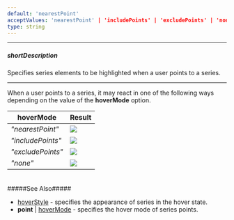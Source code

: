 ```yaml
---
default: 'nearestPoint'
acceptValues: 'nearestPoint' | 'includePoints' | 'excludePoints' | 'none'
type: string
---
```

---
##### shortDescription
Specifies series elements to be highlighted when a user points to a series.

---
When a user points to a series, it may react in one of the following ways depending on the value of the **hoverMode** option.

<div class="simple-table">
    <table>
        <thead>
            <tr>
                <th>hoverMode</th>
                <th>Result</th>
            </tr>
        </thead>
        <tbody>
            <tr>
                <td><i>"nearestPoint"</i></td>
                <td><img src="/Content/images/doc/16_1/ChartJS/hoverMode/series/stackedspline/nearestPoints.png" /></td>
            </tr>
            <tr>
                <td><i>"includePoints"</i></td>
                <td><img src="/Content/images/doc/16_1/ChartJS/hoverMode/series/stackedspline/includePoints.png" /></td>
            </tr>
            <tr>
                <td><i>"excludePoints"</i></td>
                <td><img src="/Content/images/doc/16_1/ChartJS/hoverMode/series/stackedspline/excludePoints.png" /></td>
            </tr>
            <tr>
                <td><i>"none"</i></td>
                <td><img src="/Content/images/doc/16_1/ChartJS/hoverMode/series/stackedspline/none.png" /></td>
            </tr>
        </tbody>
    </table>
</div>
<div style="height:5px"></div>

#####See Also#####
- [hoverStyle](/api-reference/20%20Data%20Visualization%20Widgets/10%20dxChart/5%20Series%20Types/CommonSeries/hoverStyle '/Documentation/ApiReference/Data_Visualization_Widgets/dxChart/Series_Types/StackedSplineSeries/hoverStyle/') - specifies the appearance of series in the hover state.
- **point** | [hoverMode](/api-reference/20%20Data%20Visualization%20Widgets/10%20dxChart/5%20Series%20Types/CommonSeries/point/hoverMode.md '/Documentation/ApiReference/Data_Visualization_Widgets/dxChart/Series_Types/StackedSplineSeries/point/#hoverMode') - specifies the hover mode of series points.